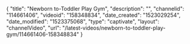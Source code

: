 {
    "title": "Newborn to-Toddler Play Gym",
    "description": "",
    "channelid": "114661406",
    "videoid": "158348834",
    "date_created": "1523029254",
    "date_modified": "1523375068",
    "type": "captivate",
    "layout": "channelVideo",
    "url": "\/latest-videos\/newborn-to-toddler-play-gym\/114661406-158348834"
}